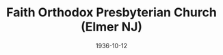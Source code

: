 ---
date: &id001 1936-10-12
end_date: null
location:
  address: 545 Daretown Road
  city: Elmer
  state: NJ
minister:
- end: 1946-01-01
  name: Edward Cooper
  start: 1936-10-12
  type: pastor
- end: 1948-01-01
  name: John Richmond
  start: 1947-01-01
  type: pastor
- end: 1957-01-01
  name: Raymond Zorn
  start: 1955-01-01
  type: pastor
- end: 1963-01-01
  name: Leonard Chanoux
  start: 1957-01-01
  type: pastor
- end: 1968-01-01
  name: Andrew Wikholm
  start: 1967-01-01
  type: pastor
- end: 1974-01-01
  name: Lendall Smith
  start: 1969-01-01
  type: pastor
- end: 1977-01-01
  name: Roy Kerns
  start: 1974-01-01
  type: pastor
- end: 1986-01-01
  name: Craig Lins
  start: 1978-01-01
  type: pastor
- end: 2007-01-01
  name: David Cummings
  start: 1986-01-01
  type: pastor
- end: null
  name: Richard Ellis
  start: 2009-01-01
  type: pastor
- end: 2008-01-01
  name: Claude Taylor
  start: 1998-01-01
  type: Associate Pastor
- end: null
  name: Andrew Barshinger
  start: 2015-01-01
  type: Associate Pastor
ministers:
- Edward Cooper
- John Richmond
- Raymond Zorn
- Leonard Chanoux
- Andrew Wikholm
- Lendall Smith
- Roy Kerns
- Craig Lins
- David Cummings
- Richard Ellis
- Claude Taylor
- Andrew Barshinger
name: Faith Orthodox Presbyterian Church
names:
- end: null
  name: Faith Orthodox Presbyterian Church
  start: 1936-10-12
origination_date: *id001
raw_data: "NEW JERSEY Elmer\n\nFaith Orthodox Presbyterian Church  (October 12, 1936\u2013\
  \ )\n545 Daretown Road\nPastors: Edward Cooper, 1936\u201346\nJohn Richmond, 1947\u2013\
  48\nRaymond Zorn, 1955\u201357\nLeonard Chanoux, 1957\u201363\nAndrew Wikholm, 1967\u2013\
  68\nLendall Smith, 1969\u201374\nRoy Kerns, 1974\u201377\nCraig Lins, 1978\u2013\
  86\nDavid Cummings, 1986\u20132007\nRichard Ellis, 2009\u2013\nAssoc. Pastors: Claude\
  \ Taylor, 1998\u20132008\nAndrew Barshinger, 2015\u2013"
received_from: null
states:
- NJ
status:
  active: true
  end_date: null
  reason: null
  received_from: null
  withdrawal_to: null
title: Faith Orthodox Presbyterian Church (Elmer NJ)

---